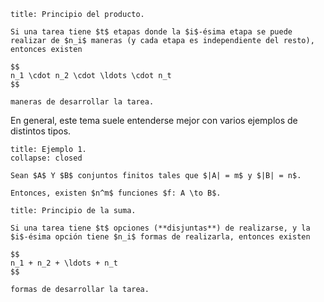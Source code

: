 ```ad-proposition
title: Principio del producto.

Si una tarea tiene $t$ etapas donde la $i$-ésima etapa se puede realizar de $n_i$ maneras (y cada etapa es independiente del resto), entonces existen

$$
n_1 \cdot n_2 \cdot \ldots \cdot n_t
$$

maneras de desarrollar la tarea.

```

En general, este tema suele entenderse mejor con varios ejemplos de distintos tipos.

```ad-example
title: Ejemplo 1.
collapse: closed

Sean $A$ Y $B$ conjuntos finitos tales que $|A| = m$ y $|B| = n$.

Entonces, existen $n^m$ funciones $f: A \to B$.

```

```ad-proposition
title: Principio de la suma.

Si una tarea tiene $t$ opciones (**disjuntas**) de realizarse, y la $i$-ésima opción tiene $n_i$ formas de realizarla, entonces existen

$$
n_1 + n_2 + \ldots + n_t
$$

formas de desarrollar la tarea.

```
